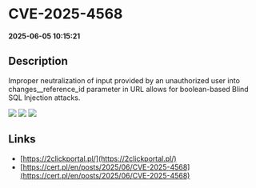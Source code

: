 # CVE-2025-4568

**2025-06-05 10:15:21**

## Description
Improper neutralization of input provided by an unauthorized user into changes__reference_id parameter in URL allows for boolean-based Blind SQL Injection attacks.

![](https://img.shields.io/static/v1?label=Score&message=9.3&color=red)
![](https://img.shields.io/static/v1?label=Severity&message=CRITICAL&color=red)
![](https://img.shields.io/static/v1?label=CWE&message=SQL&color=green)

## Links
- [https://2clickportal.pl/](https://2clickportal.pl/)
- [https://cert.pl/en/posts/2025/06/CVE-2025-4568](https://cert.pl/en/posts/2025/06/CVE-2025-4568)
